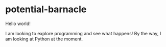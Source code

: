 # potential-barnacle
Hello world!

I am looking to explore programming and see what happens! By the way, I am looking at Python at the moment.
